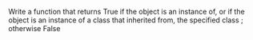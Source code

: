 Write a function that returns True if the object is an instance of, or if the object is an instance of a class that inherited from, the specified class ; otherwise False
